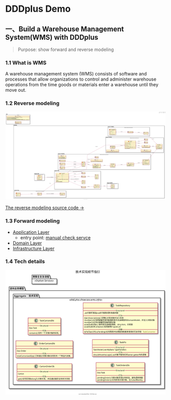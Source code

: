 # DDDplus Demo

## 一、Build a Warehouse Management System(WMS) with DDDplus

>Purpose: show forward and reverse modeling

### 1.1 What is WMS

A warehouse management system (WMS) consists of software and processes that allow organizations to control and administer warehouse operations from the time goods or materials enter a warehouse until they move out.

### 1.2 Reverse modeling

![](/doc/wms.svg)

[The reverse modeling source code ->](reverse/WmsReverseModelingTest.java)

### 1.3 Forward modeling

- [Application Layer](wms/app/)
   - entry point: [manual check servce](wms/app/service/CheckingAppService.java)
- [Domain Layer](wms/domain/)
- [Infrastructure Layer](wms/infra/)

### 1.4 Tech details

![](/doc/tech.svg)

